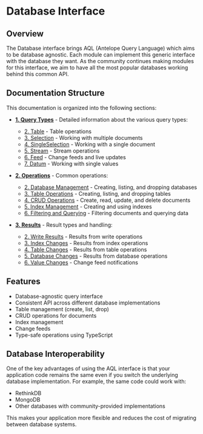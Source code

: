 # Database Interface

## Overview

The Database interface brings AQL (Antelope Query Language) which aims to be database agnostic. Each module can implement this generic interface with the database they want. As the community continues making modules for this interface, we aim to have all the most popular databases working behind this common API.

## Documentation Structure

This documentation is organized into the following sections:

- [**1. Query Types**](./1.query_types/1.index.md) - Detailed information about the various query types:

  - [2. Table](./1.query_types/2.table.md) - Table operations
  - [3. Selection](./1.query_types/3.selection.md) - Working with multiple documents
  - [4. SingleSelection](./1.query_types/4.single_selection.md) - Working with a single document
  - [5. Stream](./1.query_types/5.stream.md) - Stream operations
  - [6. Feed](./1.query_types/6.feed.md) - Change feeds and live updates
  - [7. Datum](./1.query_types/7.datum.md) - Working with single values

- [**2. Operations**](./2.operations/1.index.md) - Common operations:

  - [2. Database Management](./2.operations/2.database_management.md) - Creating, listing, and dropping databases
  - [3. Table Operations](./2.operations/3.table_operations.md) - Creating, listing, and dropping tables
  - [4. CRUD Operations](./2.operations/4.crud.md) - Create, read, update, and delete documents
  - [5. Index Management](./2.operations/5.indexes.md) - Creating and using indexes
  - [6. Filtering and Querying](./2.operations/6.filtering.md) - Filtering documents and querying data

- [**3. Results**](./3.results/1.index.md) - Result types and handling:
  - [2. Write Results](./3.results/2.write_results.md) - Results from write operations
  - [3. Index Changes](./3.results/3.index_changes.md) - Results from index operations
  - [4. Table Changes](./3.results/4.table_changes.md) - Results from table operations
  - [5. Database Changes](./3.results/5.database_changes.md) - Results from database operations
  - [6. Value Changes](./3.results/6.value_changes.md) - Change feed notifications

## Features

- Database-agnostic query interface
- Consistent API across different database implementations
- Table management (create, list, drop)
- CRUD operations for documents
- Index management
- Change feeds
- Type-safe operations using TypeScript

## Database Interoperability

One of the key advantages of using the AQL interface is that your application code remains the same even if you switch the underlying database implementation. For example, the same code could work with:

- RethinkDB
- MongoDB
- Other databases with community-provided implementations

This makes your application more flexible and reduces the cost of migrating between database systems.
